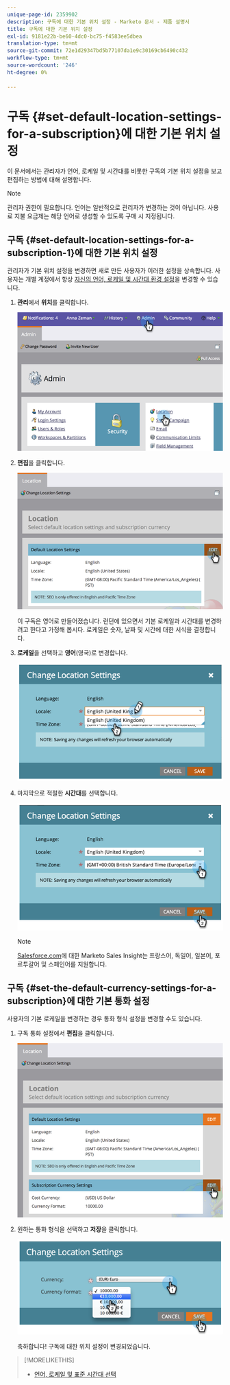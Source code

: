 ```yaml
---
unique-page-id: 2359902
description: 구독에 대한 기본 위치 설정 - Marketo 문서 - 제품 설명서
title: 구독에 대한 기본 위치 설정
exl-id: 9181e22b-be60-4dc0-bc75-f4583ee5dbea
translation-type: tm+mt
source-git-commit: 72e1d29347bd5b77107da1e9c30169cb6490c432
workflow-type: tm+mt
source-wordcount: '246'
ht-degree: 0%

---
```


# 구독 {#set-default-location-settings-for-a-subscription}에 대한 기본 위치 설정

이 문서에서는 관리자가 언어, 로케일 및 시간대를 비롯한 구독의 기본 위치 설정을 보고 편집하는 방법에 대해 설명합니다.

>[!NOTE]
>
>관리자 권한이 필요합니다. 언어는 일반적으로 관리자가 변경하는 것이 아닙니다. 사용료 지불 요금제는 해당 언어로 생성할 수 있도록 구매 시 지정됩니다.

## 구독 {#set-default-location-settings-for-a-subscription-1}에 대한 기본 위치 설정

관리자가 기본 위치 설정을 변경하면 새로 만든 사용자가 이러한 설정을 상속합니다. 사용자는 개별 계정에서 항상 [자신의 언어, 로케일 및 시간대 환경 설정](/help/marketo/product-docs/administration/settings/select-your-language-locale-and-time-zone.md)을 변경할 수 있습니다.

1. **관리**&#x200B;에서 **위치**&#x200B;를 클릭합니다.

   ![](assets/image2014-11-7-11-3a39-3a17.png)

1. **편집**&#x200B;을 클릭합니다.

   ![](assets/image2014-11-7-11-3a40-3a39.png)

   이 구독은 영어로 만들어졌습니다. 런던에 있으면서 기본 로케일과 시간대를 변경하려고 한다고 가정해 봅시다. 로케일은 숫자, 날짜 및 시간에 대한 서식을 결정합니다.

1. **로케일**&#x200B;을 선택하고 **영어**(영국)로 변경합니다.

   ![](assets/image2014-11-7-11-3a51-3a26.png)

1. 마지막으로 적절한 **시간대**&#x200B;를 선택합니다.

   ![](assets/image2014-11-7-14-3a42-3a34.png)

   >[!NOTE]
   >
   >[Salesforce.com](https://salesforce.com/)에 대한 Marketo Sales Insight는 프랑스어, 독일어, 일본어, 포르투갈어 및 스페인어를 지원합니다.

## 구독 {#set-the-default-currency-settings-for-a-subscription}에 대한 기본 통화 설정

사용자의 기본 로케일을 변경하는 경우 통화 형식 설정을 변경할 수도 있습니다.

1. 구독 통화 설정에서 **편집**&#x200B;을 클릭합니다.

   ![](assets/image2014-11-7-15-3a50-3a33.png)

1. 원하는 통화 형식을 선택하고 **저장**&#x200B;을 클릭합니다.

   ![](assets/image2014-11-7-15-3a58-3a21.png)

   축하합니다! 구독에 대한 위치 설정이 변경되었습니다.

>[!MORELIKETHIS]
>
>* [언어, 로케일 및 표준 시간대 선택](/help/marketo/product-docs/administration/settings/select-your-language-locale-and-time-zone.md)

